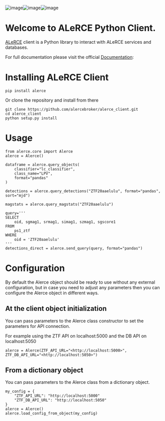 ![image](https://github.com/alercebroker/alerce_client_new/workflows/Tests/badge.svg)![image](https://codecov.io/gh/alercebroker/alerce_client_new/branch/master/graph/badge.svg?token=ZUHW7C308N)![image](https://readthedocs.org/projects/alerce/badge/?version=latest)


Welcome to ALeRCE Python Client.
================================

[ALeRCE](http://alerce.science) client is a Python library to interact
with ALeRCE services and databases.

For full documentation please visit the official
[Documentation](https://alerce.readthedocs.io/en/latest/):

Installing ALeRCE Client
========================

``` {.sourceCode .bash}
pip install alerce
```

Or clone the repository and install from there

``` {.sourceCode .bash}
git clone https://github.com/alercebroker/alerce_client.git
cd alerce_client
python setup.py install
```

Usage
=====

``` {.sourceCode .python}
from alerce.core import Alerce
alerce = Alerce()

dataframe = alerce.query_objects(
    classifier="lc_classifier", 
    class_name="LPV", 
    format="pandas"
)

detections = alerce.query_detections("ZTF20aaelulu", format="pandas", sort="mjd")

magstats = alerce.query_magstats("ZTF20aaelulu")

query='''
SELECT
    oid, sgmag1, srmag1, simag1, szmag1, sgscore1
FROM
    ps1_ztf
WHERE
    oid = 'ZTF20aaelulu'
'''
detections_direct = alerce.send_query(query, format="pandas")
```

Configuration
=============

By default the Alerce object should be ready to use without any external
configuration, but in case you need to adjust any parameters then you
can configure the Alerce object in different ways.

At the client object initialization
-----------------------------------

You can pass parameters to the Alerce class constructor to set the
parameters for API connection.

For example using the ZTF API on localhost:5000 and the DB API on localhost:5050 
``` {.sourceCode .python}
alerce = Alerce(ZTF_API_URL="<http://localhost:5000>", ZTF_DB_API_URL="<http://localhost:5050>")
```

From a dictionary object
------------------------

You can pass parameters to the Alerce class from a dictionary object.

``` {.sourceCode .python}
my_config = {
    "ZTF_API_URL": "http://localhost:5000"
    "ZTF_DB_API_URL": "http://localhost:5050"
}
alerce = Alerce()
alerce.load_config_from_object(my_config)
```
